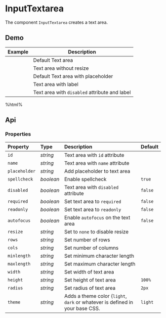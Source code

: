 # InputTextarea

The component `InputTextarea` creates a text area.

## Demo

<table class="example">
  <thead>
    <tr>
      <th>Example</th>
      <th>Description</th>
    </tr>
  </thead>
  <tbody>
    <tr>
      <td><input-textarea></input-textarea></td>
      <td>
        <span id="textarea-tooltip-1">
          Default Text area
        </span>
      </td>
    </tr>
    <tr>
      <td><input-textarea resize="none"></input-textarea></td>
      <td>
        <span id="textarea-tooltip-2">
          Text area without resize
        </span>
      </td>
    </tr>
    <tr>
      <td><input-textarea placeholder="Type in me"></input-textarea></td>
      <td>
        <span id="textarea-tooltip-3">
          Default Text area with placeholder
        </span>
      </td>
    </tr>
    <tr>
      <td><input-textarea label="Label"></input-textarea></td>
      <td>
        <span id="textarea-tooltip-4">
          Text area with label
        </span>
      </td>
    </tr>
    <tr>
      <td><input-textarea label="Disabled Text Area" disabled></input-textarea></td>
      <td>
        <span id="textarea-tooltip-5">
          Text area with <code>disabled</code> attribute and label
        </span>
      </td>
    </tr>
  </tbody>
</table>

%html%

## Api

### Properties

| Property | Type | Description | Default |
| :--- | :--- | :--- | :--- |
| `id` | *string* | Text area with `id` attribute | |
| `name` | *string* | Text area with `name` attribute | |
| `placeholder` | *string* | Add placeholder to text area |  |
| `spellcheck` | *boolean* | Enable spellcheck | `true` |
| `disabled` | *boolean* | Text area with `disabled` attribute | `false` |
| `required` | *boolean* | Set text area to `required` | `false` |
| `readonly` | *boolean* | Set text area to `readonly` | `false` |
| `autofocus` | *boolean* | Enable `autofocus` on the text area | `false` |
| `resize` | *string* | Set to `none` to disable resize | |
| `rows` | *string* | Set number of rows |  |
| `cols` | *string* | Set number of columns |  |
| `minlength` | *string* | Set minimum character length |  |
| `maxlength` | *string* | Set maximum character length |  |
| `width` | *string* | Set width of text area |  |
| `height` | *string* | Set height of text area | `100%` |
| `radius` | *string* | Set radius of text area | `2px` |
| `theme` | *string* | Adds a theme color (`light`, `dark` or whatever is defined in your base CSS. | `light` |
